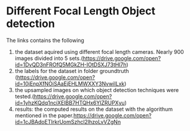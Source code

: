 # Different Focal Length Object detection

The links contains the following 
1. the dataset aquired using different focal length cameras. Nearly 900 images divided into 5 sets.(https://drive.google.com/open?id=1DvQD3nFROfQ5MGkZH-IOtDSXJ73tHl7h)
2. the labels for the dataset in folder groundtruth (https://drive.google.com/open?id=10jEnpXfNOiSAaEjEHLMWXXY3NvwiILxk)
3. the upsampled images on which object detection techniques were tested.(https://drive.google.com/open?id=1yhzKQdq1nciXEIBB7HTQHx6YlZRUPXyu)
4. results: the computed results on the dataset with the algorithum mentioned in the paper.https://drive.google.com/open?id=1cJBAdoETIrkrUomSzhcl2lhzoLvVZgNn
